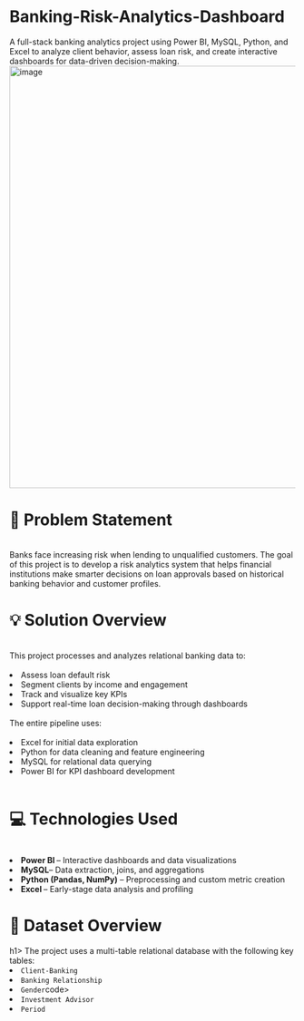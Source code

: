 # Banking-Risk-Analytics-Dashboard

A full-stack banking analytics project using Power BI, MySQL, Python, and Excel to analyze client behavior, assess loan risk, and create interactive dashboards for data-driven decision-making.
<img width="1280" height="745" alt="image" src="https://github.com/user-attachments/assets/7698988f-1c21-4d3a-aab1-d4ae09eaca8b" />
</br>
<h1>🧠 Problem Statement</h1></br>
Banks face increasing risk when lending to unqualified customers. The goal of this project is to develop a risk analytics system that helps financial institutions make smarter decisions on loan approvals based on historical banking behavior and customer profiles.
</br>
<h1>💡 Solution Overview</h1></br>
This project processes and analyzes relational banking data to:
</br></br>
<li>Assess loan default risk</li>
<li>Segment clients by income and engagement</li>
<li>Track and visualize key KPIs</li>
<li>Support real-time loan decision-making through dashboards
</br></br>
The entire pipeline uses:
</br></br>
<li>Excel for initial data exploration</li>
<li>Python for data cleaning and feature engineering</li>
<li>MySQL for relational data querying</li>
<li>Power BI for KPI dashboard development</li>
</br>
<h1>💻 Technologies Used</h1>
</br>
<li><strong>Power BI </strong> – Interactive dashboards and data visualizations</li>
<li><strong>MySQL</strong>– Data extraction, joins, and aggregations
<li><strong>Python (Pandas, NumPy)</strong> – Preprocessing and custom metric creation
<li><strong> Excel </strong>– Early-stage data analysis and profiling
</br>
<h1>📂 Dataset Overview</h1>h1>
The project uses a multi-table relational database with the following key tables:
<li> <code>Client-Banking</code>
<li> <code>Banking Relationship</code>
<li> <code>Gender</code>code>
<li> <code>Investment Advisor</code>
<li> <code>Period</code>


